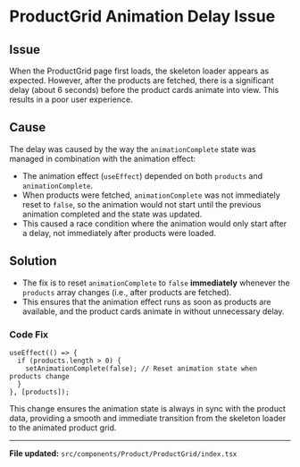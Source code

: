 # ProductGrid Animation Delay Issue

## Issue

When the ProductGrid page first loads, the skeleton loader appears as expected. However, after the products are fetched, there is a significant delay (about 6 seconds) before the product cards animate into view. This results in a poor user experience.

## Cause

The delay was caused by the way the `animationComplete` state was managed in combination with the animation effect:

- The animation effect (`useEffect`) depended on both `products` and `animationComplete`.
- When products were fetched, `animationComplete` was not immediately reset to `false`, so the animation would not start until the previous animation completed and the state was updated.
- This caused a race condition where the animation would only start after a delay, not immediately after products were loaded.

## Solution

- The fix is to reset `animationComplete` to `false` **immediately** whenever the `products` array changes (i.e., after products are fetched).
- This ensures that the animation effect runs as soon as products are available, and the product cards animate in without unnecessary delay.

### Code Fix

```tsx
useEffect(() => {
  if (products.length > 0) {
    setAnimationComplete(false); // Reset animation state when products change
  }
}, [products]);
```

This change ensures the animation state is always in sync with the product data, providing a smooth and immediate transition from the skeleton loader to the animated product grid.

---

**File updated:** `src/components/Product/ProductGrid/index.tsx`
